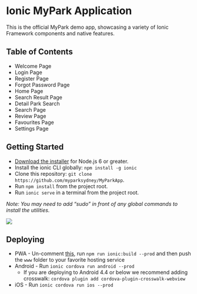 # Ionic MyPark Application

This is the official MyPark demo app, showcasing a variety of Ionic Framework components and native features.

## Table of Contents

* Welcome Page
* Login Page
* Register Page
* Forgot Password Page
* Home Page 
* Search Result Page
* Detail Park Search
* Search Page
* Review Page
* Favourites Page
* Settings Page


## Getting Started

* [Download the installer](https://nodejs.org/) for Node.js 6 or greater.
* Install the ionic CLI globally: `npm install -g ionic`
* Clone this repository: `git clone https://github.com/myparksydney/MyParkApp`.
* Run `npm install` from the project root.
* Run `ionic serve` in a terminal from the project root.

_Note: You may need to add “sudo” in front of any global commands to install the utilities._

<img src="https://media.giphy.com/media/2tMYtENpCPZZPePbrX/giphy.gif"/>

## Deploying

* PWA - Un-comment [this](https://github.com/myparksydney/MyParkApp), run `npm run ionic:build --prod` and then push the `www` folder to your favorite hosting service
* Android - Run `ionic cordova run android --prod`
  * If you are deploying to Android 4.4 or below we recommend adding crosswalk: `cordova plugin add cordova-plugin-crosswalk-webview`
* iOS - Run `ionic cordova run ios --prod`
